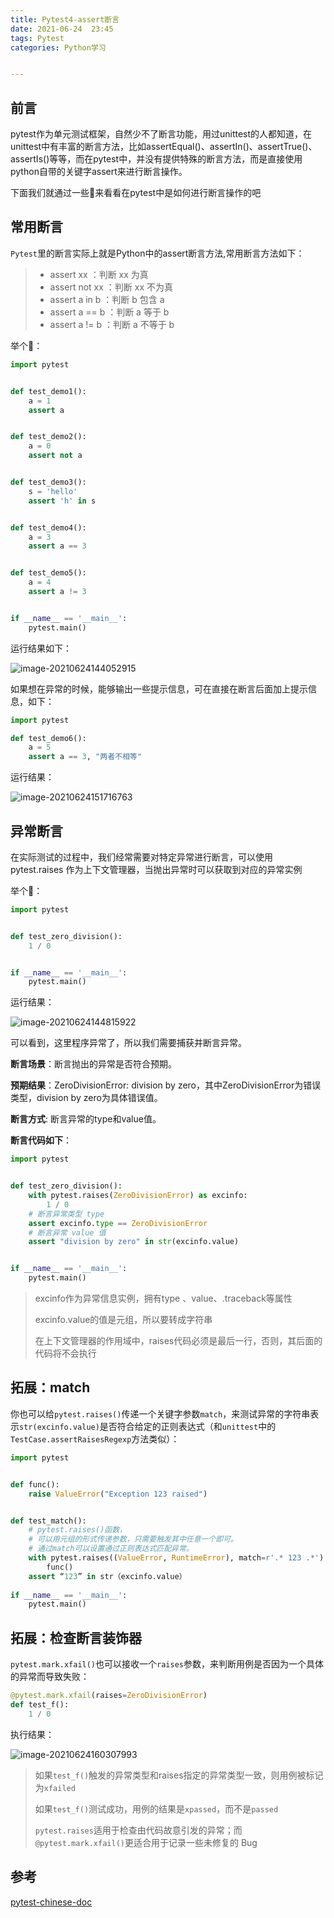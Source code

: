 ```yaml
---
title: Pytest4-assert断言
date: 2021-06-24  23:45
tags: Pytest
categories: Python学习


---
```


## 前言

pytest作为单元测试框架，自然少不了断言功能，用过unittest的人都知道，在unittest中有丰富的断言方法，比如assertEqual()、assertIn()、assertTrue()、assertIs()等等，而在pytest中，并没有提供特殊的断言方法，而是直接使用python自带的关键字assert来进行断言操作。

下面我们就通过一些🌰来看看在pytest中是如何进行断言操作的吧

<!-- more -->

## 常用断言

`Pytest`里的断言实际上就是Python中的assert断言方法,常用断言方法如下：

> - assert xx ：判断 xx 为真
> - assert not xx ：判断 xx 不为真
> - assert a in b ：判断 b 包含 a
> - assert a == b ：判断 a 等于 b
> - assert a != b ：判断 a 不等于 b

举个🌰：

```python
import pytest


def test_demo1():
    a = 1
    assert a


def test_demo2():
    a = 0
    assert not a


def test_demo3():
    s = 'hello'
    assert 'h' in s


def test_demo4():
    a = 3
    assert a == 3


def test_demo5():
    a = 4
    assert a != 3


if __name__ == '__main__':
    pytest.main()
```

运行结果如下：

![image-20210624144052915](https://img.rockche.cn//image-20210624144052915.png)

如果想在异常的时候，能够输出一些提示信息，可在直接在断言后面加上提示信息，如下：

```python
import pytest

def test_demo6():
    a = 5
    assert a == 3, "两者不相等"
```

运行结果：

![image-20210624151716763](https://img.rockche.cn//image-20210624151716763.png)

## 异常断言

在实际测试的过程中，我们经常需要对特定异常进行断言，可以使用 pytest.raises 作为上下文管理器，当抛出异常时可以获取到对应的异常实例

举个🌰：

```python
import pytest


def test_zero_division():
    1 / 0


if __name__ == '__main__':
    pytest.main()
```

运行结果：

![image-20210624144815922](https://img.rockche.cn//image-20210624144815922.png)

可以看到，这里程序异常了，所以我们需要捕获并断言异常。

**断言场景**：断言抛出的异常是否符合预期。

**预期结果**：ZeroDivisionError: division by zero，其中ZeroDivisionError为错误类型，division by zero为具体错误值。

**断言方式**:  断言异常的type和value值。

**断言代码如下**：

```python
import pytest


def test_zero_division():
    with pytest.raises(ZeroDivisionError) as excinfo:
        1 / 0
    # 断言异常类型 type
    assert excinfo.type == ZeroDivisionError
    # 断言异常 value 值
    assert "division by zero" in str(excinfo.value)


if __name__ == '__main__':
    pytest.main()
```

> excinfo作为异常信息实例，拥有type 、value、.traceback等属性
>
> excinfo.value的值是元组，所以要转成字符串
>
> 在上下文管理器的作用域中，raises代码必须是最后一行，否则，其后面的代码将不会执行

## 拓展：match

你也可以给`pytest.raises()`传递一个关键字参数`match`，来测试异常的字符串表示`str(excinfo.value)`是否符合给定的正则表达式（和`unittest`中的`TestCase.assertRaisesRegexp`方法类似）：

```python
import pytest


def func():
    raise ValueError("Exception 123 raised")


def test_match():
  	# pytest.raises()函数，
    # 可以用元组的形式传递参数，只需要触发其中任意一个即可。
    # 通过match可以设置通过正则表达式匹配异常。
    with pytest.raises((ValueError, RuntimeError), match=r'.* 123 .*') as excinfo:
        func()
    assert “123” in str（excinfo.value）
    
if __name__ == '__main__':
    pytest.main()
```

## 拓展：检查断言装饰器

`pytest.mark.xfail()`也可以接收一个`raises`参数，来判断用例是否因为一个具体的异常而导致失败：

```python
@pytest.mark.xfail(raises=ZeroDivisionError)
def test_f():
    1 / 0
```

执行结果：

![image-20210624160307993](https://img.rockche.cn//image-20210624160307993.png)

> 如果`test_f()`触发的异常类型和raises指定的异常类型一致，则用例被标记为`xfailed`
>
> 如果`test_f()`测试成功，用例的结果是`xpassed`，而不是`passed`
>
> `pytest.raises`适用于检查由代码故意引发的异常；而`@pytest.mark.xfail()`更适合用于记录一些未修复的 Bug

## 参考

[pytest-chinese-doc](https://github.com/luizyao/pytest-chinese-doc/tree/6.1.1)


